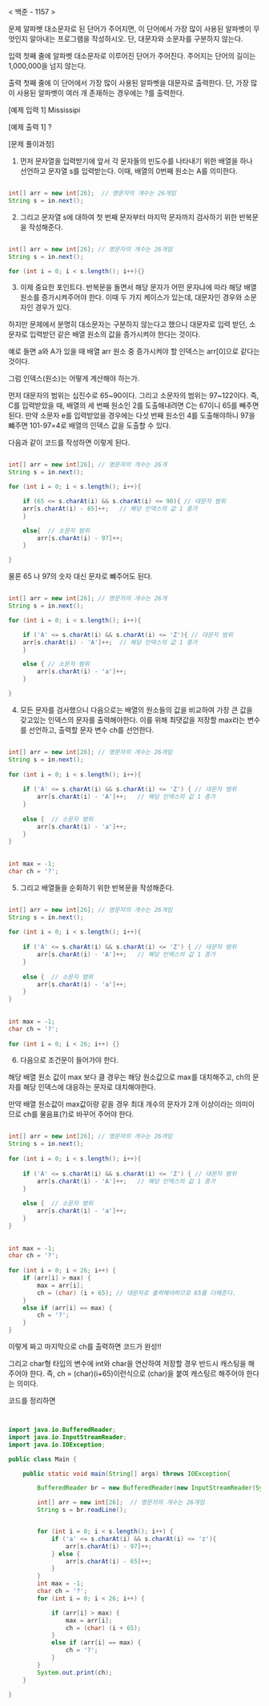< 백준 - 1157 >

문제
알파벳 대소문자로 된 단어가 주어지면, 이 단어에서 가장 많이 사용된 알파벳이 무엇인지 알아내는 프로그램을 작성하시오. 단, 대문자와 소문자를 구분하지 않는다.

입력
첫째 줄에 알파벳 대소문자로 이루어진 단어가 주어진다. 주어지는 단어의 길이는 1,000,000을 넘지 않는다.

출력
첫째 줄에 이 단어에서 가장 많이 사용된 알파벳을 대문자로 출력한다. 단, 가장 많이 사용된 알파벳이 여러 개 존재하는 경우에는 ?를 출력한다.

[예제 입력 1]
Mississipi

[예제 출력 1]
?

[문제 풀이과정]

1. 먼저 문자열을 입력받기에 앞서 각 문자들의 빈도수를 나타내기 위한 배열을 하나 선언하고 문자열 s를 입력받는다.
이때, 배열의 0번째 원소는 A를 의미한다.

```java

int[] arr = new int[26];  // 영문자의 개수는 26개임
String s = in.next();

```

2. 그리고 문자열 s에 대하여 첫 번째 문자부터 마지막 문자까지 검사하기 위한 반복문을 작성해준다.

```java

int[] arr = new int[26]; // 영문자의 개수는 26개임
String s = in.next();

for (int i = 0; i < s.length(); i++){}

```

3. 이제 중요한 포인트다. 반복문을 돌면서 해당 문자가 어떤 문자냐에 따라 해당 배열 원소를 증가시켜주어야 한다. 이때 두 가지 케이스가 있는데, 대문자인 경우와 소문자인 경우가 있다.

하지만 문제에서 분명히 대소문자는 구분하지 않는다고 했으니 대문자로 입력 받던, 소문자로 입력받던 같은 배열 원소의 값을 증가시켜야 한다는 것이다.

예로 들면 a와 A가 있을 때 배열 arr 원소 중 증가시켜야 할 인덱스는 arr[0]으로 같다는 것이다.

그럼 인덱스(원소)는 어떻게 계산해야 하는가.

먼저 대문자의 범위는 십진수로 65~90이다. 그리고 소문자의 범위는 97~122이다.
즉, C를 입력받았을 때, 배열의 세 번째 원소인 2를 도출해내려면 C는 67이니 65를 빼주면 된다. 만약 소문자 e를 입력받았을 경우에는 다섯 번째 원소인 4를 도출해야하니 97을 뺴주면 101-97=4로 배열의 인덱스 값을 도출할 수 있다.

다음과 같이 코드를 작성하면 이렇게 된다.

```java

int[] arr = new int[26]; // 영문자의 개수는 26개
String s = in.next();

for (int i = 0; i < s.length(); i++){

    if (65 <= s.charAt(i) && s.charAt(i) <= 90){ // 대문자 범위
    arr[s.charAt(i) - 65]++;   // 해당 인덱스의 값 1 증가
    }

    else{  // 소문자 범위
        arr[s.charAt(i) - 97]++;
    }

}

```

물론 65 나 97의 숫자 대신 문자로 뺴주어도 된다.

```java

int[] arr = new int[26]; // 영문자의 개수는 26개
String s = in.next();

for (int i = 0; i < s.length(); i++){

    if ('A' <= s.charAt(i) && s.charAt(i) <= 'Z'){ // 대문자 범위
    arr[s.charAt(i) - 'A']++;  // 해당 인덱스의 값 1 증가
    }

    else { // 소문자 범위
        arr[s.charAt(i) - 'a']++;
    }

}

```


4. 모든 문자를 검사했으니 다음으로는 배열의 원소들의 값을 비교하여 가장 큰 값을 갖고있는 인덱스의 문자를 출력해야한다.
이를 위해 최댓값을 저장할 max라는 변수를 선언하고, 출력할 문자 변수 ch를 선언한다.

```java

int[] arr = new int[26]; // 영문자의 개수는 26개임
String s = in.next();
 
for (int i = 0; i < s.length(); i++){
 
	if ('A' <= s.charAt(i) && s.charAt(i) <= 'Z') { // 대문자 범위
		arr[s.charAt(i) - 'A']++;	// 해당 인덱스의 값 1 증가
	}
    
	else {	// 소문자 범위
		arr[s.charAt(i) - 'a']++;
	}
}
 
 
int max = -1;
char ch = '?';

```


5. 그리고 배열들을 순회하기 위한 반복문을 작성해준다.

```java

int[] arr = new int[26]; // 영문자의 개수는 26개임
String s = in.next();
 
for (int i = 0; i < s.length(); i++){
 
	if ('A' <= s.charAt(i) && s.charAt(i) <= 'Z') { // 대문자 범위
		arr[s.charAt(i) - 'A']++;	// 해당 인덱스의 값 1 증가
	}
    
	else {	// 소문자 범위
		arr[s.charAt(i) - 'a']++;
	}
}
 
 
int max = -1;
char ch = '?';
 
for (int i = 0; i < 26; i++) {}


```


6. 다음으로 조건문이 들어가야 한다.

해당 배열 원소 값이 max 보다 클 경우는 해당 원소값으로 max를 대치해주고, ch의 문자를 해당 인덱스에 대응하는 문자로 대치해야한다.

만약 배열 원소값이 max값이랑 같을 경우 최대 개수의 문자가 2개 이상이라는 의미이므로 ch를 물음표(?)로 바꾸어 주어야 한다.

```java

int[] arr = new int[26]; // 영문자의 개수는 26개임
String s = in.next();
 
for (int i = 0; i < s.length(); i++){
 
	if ('A' <= s.charAt(i) && s.charAt(i) <= 'Z') { // 대문자 범위
		arr[s.charAt(i) - 'A']++;	// 해당 인덱스의 값 1 증가
	}
    
	else {	// 소문자 범위
		arr[s.charAt(i) - 'a']++;
	}
}
 
 
int max = -1;
char ch = '?';
 
for (int i = 0; i < 26; i++) {
	if (arr[i] > max) {
		max = arr[i];
		ch = (char) (i + 65); // 대문자로 출력해야하므로 65를 더해준다.
	}
	else if (arr[i] == max) {
		ch = '?';
	}
}


```

이렇게 짜고 마지막으로 ch를 출력하면 코드가 완성!!

그리고 char형 타입의 변수에 int와 char을 연산하여 저장할 경우 반드시 캐스팅을 해주어야 한다. 즉, ch = (char)(i+65)이런식으로 (char)을 붙여 캐스팅르 해주어야 한다는 의미다.


코드를 정리하면 

```java


import java.io.BufferedReader;
import java.io.InputStreamReader;
import java.io.IOException;

public class Main {

    public static void main(String[] args) throws IOException{

        BufferedReader br = new BufferedReader(new InputStreamReader(System.in));

        int[] arr = new int[26];  // 영문자의 개수는 26개임
        String s = br.readLine();


        for (int i = 0; i < s.length(); i++) {
            if ('a' <= s.charAt(i) && s.charAt(i) <= 'z'){
                arr[s.charAt(i) - 97]++;
            } else {
                arr[s.charAt(i) - 65]++;
            }
        }
        int max = -1;
        char ch = '?';
        for (int i = 0; i < 26; i++) {

            if (arr[i] > max) {
                max = arr[i];
                ch = (char) (i + 65);
            }
            else if (arr[i] == max) {
                ch = '?';
            }
        }
        System.out.print(ch);
    }

}

```

